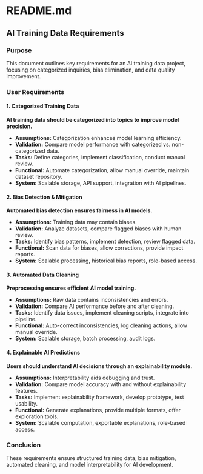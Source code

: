 # README.md

## AI Training Data Requirements

### Purpose
This document outlines key requirements for an AI training data project, focusing on categorized inquiries, bias elimination, and data quality improvement.

### User Requirements

#### 1. Categorized Training Data
**AI training data should be categorized into topics to improve model precision.**

- **Assumptions:** Categorization enhances model learning efficiency.
- **Validation:** Compare model performance with categorized vs. non-categorized data.
- **Tasks:** Define categories, implement classification, conduct manual review.
- **Functional:** Automate categorization, allow manual override, maintain dataset repository.
- **System:** Scalable storage, API support, integration with AI pipelines.

#### 2. Bias Detection & Mitigation
**Automated bias detection ensures fairness in AI models.**

- **Assumptions:** Training data may contain biases.
- **Validation:** Analyze datasets, compare flagged biases with human review.
- **Tasks:** Identify bias patterns, implement detection, review flagged data.
- **Functional:** Scan data for biases, allow corrections, provide impact reports.
- **System:** Scalable processing, historical bias reports, role-based access.

#### 3. Automated Data Cleaning
**Preprocessing ensures efficient AI model training.**

- **Assumptions:** Raw data contains inconsistencies and errors.
- **Validation:** Compare AI performance before and after cleaning.
- **Tasks:** Identify data issues, implement cleaning scripts, integrate into pipeline.
- **Functional:** Auto-correct inconsistencies, log cleaning actions, allow manual override.
- **System:** Scalable storage, batch processing, audit logs.

#### 4. Explainable AI Predictions
**Users should understand AI decisions through an explainability module.**

- **Assumptions:** Interpretability aids debugging and trust.
- **Validation:** Compare model accuracy with and without explainability features.
- **Tasks:** Implement explainability framework, develop prototype, test usability.
- **Functional:** Generate explanations, provide multiple formats, offer exploration tools.
- **System:** Scalable computation, exportable explanations, role-based access.

### Conclusion
These requirements ensure structured training data, bias mitigation, automated cleaning, and model interpretability for AI development.
